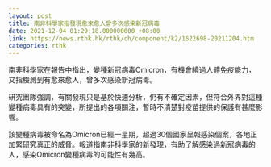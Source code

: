 ```yaml
---
layout: post
title: 南非科學家指發現愈來愈人曾多次感染新冠病毒
date: 2021-12-04 01:29:18.000000000 +08:00
link: https://news.rthk.hk/rthk/ch/component/k2/1622698-20211204.htm
categories: rthk
---
```


南非科學家在報告中指出，變種新冠病毒Omicron，有機會繞過人體免疫能力，又指檢測到有愈來愈人，曾多次感染新冠病毒。

研究團隊強調，有關發現只是基於快速分析，仍有不確定因素，但符合外界對這種變種病毒具有的突變，所提出的各項關注，暫時不清楚對疫苗提供的保護有甚麼影響。

該變種病毒被命名為Omicron已經一星期，超過30個國家呈報感染個案，各地正加緊研究真正的威脅。報道指南非科學家的新發現，有助了解感染過新冠病毒的人，感染Omicron變種病毒的可能性有幾高。

